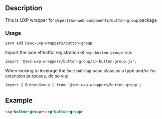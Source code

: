 ## Description

This is UXP wrapper for `@spectrum-web-components/button-group` package

### Usage

```
yarn add @swc-uxp-wrappers/button-group
```

Import the side effectful registration of `<sp-button-group>` via:

```
import '@swc-uxp-wrappers/button-group/sp-button-group.js';
```

When looking to leverage the `ButtonGroup` base class as a type and/or for extension purposes, do so via:

```
import { ButtonGroup } from '@swc-uxp-wrappers/button-group';
```

## Example

```html
<sp-button-group></sp-button-group>
```
